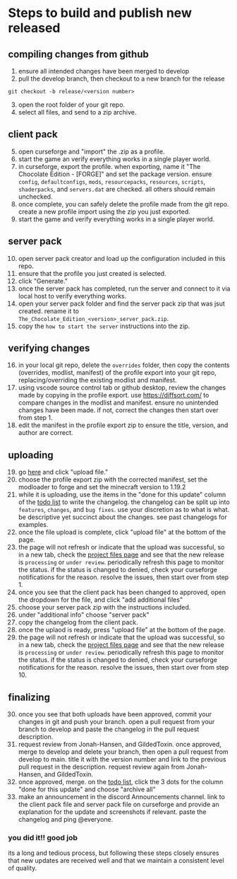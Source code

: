 # Steps to build and publish new released

## compiling changes from github

1. ensure all intended changes have been merged to develop
2. pull the develop branch, then checkout to a new branch for the release

  ```git
  git checkout -b release/<version number>
  ```

3. open the root folder of your git repo.
4. select all files, and send to a zip archive.

## client pack

5. open curseforge and "import" the .zip as a profile.
6. start the game an verify everything works in a single player world.
7. in curseforge, export the profile.
  when exporting, name it "The Chocolate Edition - [FORGE]" and set the package version. ensure `config`, `defaultconfigs`, `mods`, `resourcepacks`, `resources`, `scripts`, `shaderpacks`, and `servers.dat` are checked. all others should remain unchecked.
8. once complete, you can safely delete the profile made from the git repo. create a new profile import using the zip you just exported.
9. start the game and verify everything works in a single player world.

## server pack

10. open server pack creator and load up the configuration included in this repo.
11. ensure that the profile you just created is selected.
12. click "Generate."
13. once the server pack has completed, run the server and connect to it via local host to verify everything works.
14. open your server pack folder and find the server pack zip that was jsut created. rename it to `The_Chocolate_Edition_<version>_server_pack.zip`.
15. copy the `how to start the server` instructions into the zip.

## verifying changes

16. in your local git repo, delete the `overrides` folder, then copy the contents (overrides, modlist, manifest) of the profile export into your git repo, replacing/overriding the existing modlist and manifest.
17. using vscode source control tab or github desktop, review the changes made by copying in the profile export. use https://diffsort.com/ to compare changes in the modlist and manifest.
  ensure no unintended changes have been made. if not, correct the changes then start over from step 1.
18. edit the manifest in the profile export zip to ensure the title, version, and author are correct.

## uploading

19. go [here](https://authors.curseforge.com/#/projects/888414/files) and click "upload file."
20. choose the profile export zip with the corrected manifest, set the modloader to forge and set the minecraft version to 1.19.2
21. while it is uploading, use the items in the "done for this update" column of the [todo list](https://github.com/orgs/chocolate-edition/projects/1) to write the changelog.
  the changelog can be split up into `features`, `changes`, and `bug fixes`. use your discretion as to what is what. be descriptive yet succinct about the changes. see past changelogs for examples.
22. once the file upload is complete, click "upload file" at the bottom of the page.
23. the page will not refresh or indicate that the upload was successful, so in a new tab, check the [project files page](https://authors.curseforge.com/#/projects/888414/files) and see that the new release is `processing` or `under review`. periodically refresh this page to monitor the status.
  if the status is changed to denied, check your curseforge notifications for the reason. resolve the issues, then start over from step 1.
24. once you see that the client pack has been changed to approved, open the dropdown for the file, and click "add additional files"
25. choose your server pack zip with the instructions included.
26. under "additional info" choose "server pack"
27. copy the changelog from the client pack.
28. once the uplaod is ready, press "upload file" at the bottom of the page.
29. the page will not refresh or indicate that the upload was successful, so in a new tab, check the [project files page](https://authors.curseforge.com/#/projects/888414/files) and see that the new release is `processing` or `under review`. periodically refresh this page to monitor the status.
  if the status is changed to denied, check your curseforge notifications for the reason. resolve the issues, then start over from step 10.

## finalizing

30. once you see that both uploads have been approved, commit your changes in git and push your branch. open a pull request from your branch to develop and paste the changelog in the pull request description.
31. request review from Jonah-Hansen, and GildedToxin. once approved, merge to develop and delete your branch, then open a pull request from develop to main. title it with the version number and link to the previous pull request in the description. request review again from Jonah-Hansen, and GildedToxin.
32. once approved, merge. on the [todo list](https://github.com/orgs/chocolate-edition/projects/1), click the 3 dots for the column "done for this update" and choose "archive all"
33. make an announcement in the discord Announcements channel. link to the client pack file and server pack file on curseforge and provide an explanation for the update and screenshots if relevant. paste the changelog and ping @everyone.

### you did it!! good job

its a long and tedious process, but following these steps closely ensures that new updates are received well and that we maintain a consistent level of quality.
